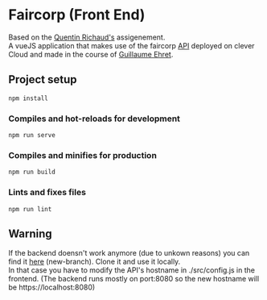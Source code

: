 # Faircorp (Front End)

Based on the [Quentin Richaud's](https://gitlab.com/emse1/cours-dev-web-5-vuejs/-/blob/master/presentation/slides.md#assignment) assigenement.  
A vueJS application that makes use of the faircorp [API](https://faircorp-no-security-ainhajar-ibrahim.cleverapps.io/) deployed on clever Cloud and made in the course of [Guillaume Ehret](https://dev-mind.fr/).  

## Project setup
```
npm install
```

### Compiles and hot-reloads for development
```
npm run serve
```

### Compiles and minifies for production
```
npm run build
```

### Lints and fixes files
```
npm run lint
```

## Warning

If the backend doensn't work anymore (due to unkown reasons) you can find it [here](https://github.com/Ainhajar-Ibrahim/faircop/tree/new-branch) (new-branch). Clone it and use it locally.  
In that case you have to modify the API's hostname in ./src/config.js in the frontend. (The backend runs mostly on port:8080 so the new hostname will be https://localhost:8080)